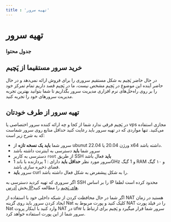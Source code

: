 ```yaml
---
title : 'تهیه سرور'
---
```


# تهیه سرور 

### جدول محتوا 

## خرید سرور مستقیما از پَچیم 

در حال حاضر پَچیم به شکل مستقیم سروری را برای فروش ارائه نمی‌دهد و در حال حاضر آینده‌ این موضوع در پَچیم مشخص نیست، ما در پَچیم قصد داریم تمام تمرکز خود را بر روی راه‌حل‌های نرم افزاری مدیریت سرور بگذاریم تا شما بتوانید بهترین تجربه مدیریت سرور‌های خود را تجربه کنید.

## تهیه سرور از طرف خودتان 
 
در پَچیم فرقی ندارد شما از کجا و چه ارائه کننده سرور اختصاصی یا vps مجازی استفاده می‌کنید. تنها مواردی که در تهیه سرور باید رعایت کنید حداقل منابع روی سرور شماست که به شرح زیر است:

- سرور شما **باید** **یک نسخه تازه** از ubunut ورژن 20.04 یا 22.04 x64 داشته باشد.
- سرور شما **باید** دسترسی به اینترنت داشته باشد
- دسترسی به کاربر `root` از طریق SSH **باید** فعال باشد
- سرور مورد نظر **حداقل** **باید** دارای : 1 پردازنده با باند 1GHz و 1 گیگ RAM و ۱۰ گیگ فضای ذخیره سازی باشد.  
- سرور **باید** curl را به شکل پیشفرض به شکل فعال داشته باشد.

اگر سروری که تهیه کردید دسترسی به SSH را بر اساس IP محدود کرده است لطفا بخش [آدرس IPهای پَچیم](/getting-started/introduction#آدرس-ipهای-پَچیم) را مطالعه کنید.

اگر شما در حال محافظت کردن از شبکه داخلی خود با استفاده از NAT هستید در زمان ایجاد کردن سرور باید روی گزینه Nat کلیک کنید و پورت مربوط به NAT را در فیلد پورت Nat وارد کنید با اینکار پروت NAT در ufw سرور شما قرار میگیرد و پَچیم برای ارتباط با سرور شما از این پورت استفاده خواهد کرد.
